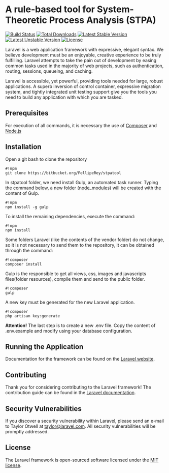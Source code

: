 # A rule-based tool for System-Theoretic Process Analysis (STPA) 

[![Build Status](https://travis-ci.org/laravel/framework.svg)](https://travis-ci.org/laravel/framework)
[![Total Downloads](https://poser.pugx.org/laravel/framework/d/total.svg)](https://packagist.org/packages/laravel/framework)
[![Latest Stable Version](https://poser.pugx.org/laravel/framework/v/stable.svg)](https://packagist.org/packages/laravel/framework)
[![Latest Unstable Version](https://poser.pugx.org/laravel/framework/v/unstable.svg)](https://packagist.org/packages/laravel/framework)
[![License](https://poser.pugx.org/laravel/framework/license.svg)](https://packagist.org/packages/laravel/framework)

Laravel is a web application framework with expressive, elegant syntax. We believe development must be an enjoyable, creative experience to be truly fulfilling. Laravel attempts to take the pain out of development by easing common tasks used in the majority of web projects, such as authentication, routing, sessions, queueing, and caching.

Laravel is accessible, yet powerful, providing tools needed for large, robust applications. A superb inversion of control container, expressive migration system, and tightly integrated unit testing support give you the tools you need to build any application with which you are tasked.

## Prerequisites

For execution of all commands, it is necessary the use of [Composer](https://getcomposer.org/download/) and [Node.js](https://nodejs.org/en/download/)

## Installation

Open a git bash to clone the repository
```
#!npm
git clone https://bitbucket.org/FellipeRey/stpatool
```

In stpatool folder, we need install Gulp, an automated task runner. Typing the command below, a new folder (node_modules) will be created with the content of Gulp.
```
#!npm
npm install -g gulp
```

To install the remaining dependencies, execute the command:
```
#!npm
npm install
```

Some folders Laravel (like the contents of the vendor folder) do not change, so it is not necessary to send them to the repository, it can be obtained through the command:
```
#!composer
composer install
```

Gulp is the responsible to get all views, css, images and javascripts files(folder resources), compile them and send to the public folder.
```
#!composer
gulp
```

A new key must be generated for the new Laravel application. 
```
#!composer
php artisan key:generate
```

**Attention!**
The last step is to create a new .env file. Copy the content of .env.example and modify using your database configuration.

## Running the Application

Documentation for the framework can be found on the [Laravel website](http://laravel.com/docs).

## Contributing

Thank you for considering contributing to the Laravel framework! The contribution guide can be found in the [Laravel documentation](http://laravel.com/docs/contributions).

## Security Vulnerabilities

If you discover a security vulnerability within Laravel, please send an e-mail to Taylor Otwell at taylor@laravel.com. All security vulnerabilities will be promptly addressed.

## License

The Laravel framework is open-sourced software licensed under the [MIT license](http://opensource.org/licenses/MIT).